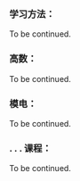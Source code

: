 ### 学习方法：

To be continued.

### 高数：

To be continued.

### 模电：

To be continued.

### . . . 课程：

To be continued.